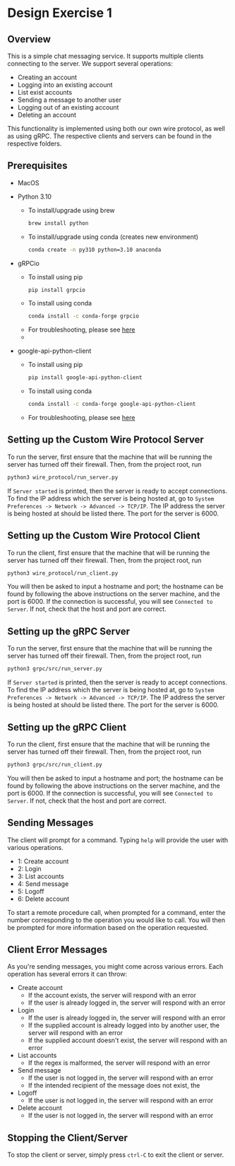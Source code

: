 # Design Exercise 1

## Overview
This is a simple chat messaging service. It supports multiple clients connecting to the server. We support several operations:
- Creating an account
- Logging into an existing account
- List exist accounts
- Sending a message to another user
- Logging out of an existing account
- Deleting an account

This functionality is implemented using both our own wire protocol, as well as using gRPC. The respective clients and servers can be found in the respective folders.

## Prerequisites
- MacOS
- Python 3.10
  - To install/upgrade using brew
    ```sh
    brew install python
    ```
  - To install/upgrade using conda (creates new environment)
    ```sh
    conda create -n py310 python=3.10 anaconda
    ```
    
- gRPCio
  - To install using pip
    ```sh
    pip install grpcio
    ```
  - To install using conda
    ```sh
    conda install -c conda-forge grpcio
    ```
  - For troubleshooting, please see [here](https://github.com/grpc/grpc)
  -
- google-api-python-client
  - To install using pip
    ```sh
    pip install google-api-python-client
    ```
  - To install using conda
    ```sh
    conda install -c conda-forge google-api-python-client
    ```
  - For troubleshooting, please see [here](https://github.com/googleapis/google-api-python-client)


## Setting up the Custom Wire Protocol Server
To run the server, first ensure that the machine that will be running the server has turned off their firewall. Then, from the project root, run 
```sh
python3 wire_protocol/run_server.py
```
If ```Server started``` is printed, then the server is ready to accept connections. To find the IP address which the server is being hosted at, go to 
```System Preferences -> Network -> Advanced -> TCP/IP```. The IP address the server is being hosted at should be listed there. The port for the server is 6000.

## Setting up the Custom Wire Protocol Client
To run the client, first ensure that the machine that will be running the server has turned off their firewall. Then, from the project root, run 
```sh
python3 wire_protocol/run_client.py
```
You will then be asked to input a hostname and port; the hostname can be found by following the above instructions on the server machine, and the port is 6000. If the connection is successful, you will see ```Connected to Server```. If not, check that the host and port are correct. 


## Setting up the gRPC Server
To run the server, first ensure that the machine that will be running the server has turned off their firewall. Then, from the project root, run 
```sh
python3 grpc/src/run_server.py
```
If ```Server started``` is printed, then the server is ready to accept connections. To find the IP address which the server is being hosted at, go to 
```System Preferences -> Network -> Advanced -> TCP/IP```. The IP address the server is being hosted at should be listed there. The port for the server is 6000.

## Setting up the gRPC Client
To run the client, first ensure that the machine that will be running the server has turned off their firewall. Then, from the project root, run 
```sh
python3 grpc/src/run_client.py
```
You will then be asked to input a hostname and port; the hostname can be found by following the above instructions on the server machine, and the port is 6000. If the connection is successful, you will see ```Connected to Server```. If not, check that the host and port are correct. 

## Sending Messages
The client will prompt for a command. Typing ```help``` will provide the user with various operations.
- 1: Create account 
- 2: Login 
- 3: List accounts 
- 4: Send message 
- 5: Logoff 
- 6: Delete account

To start a remote procedure call, when prompted for a command, enter the number corresponding to the operation you would like to call. You will then be prompted for more information based on the operation requested.

## Client Error Messages
As you're sending messages, you might come across various errors. Each operation has several errors it can throw:
- Create account
  - If the account exists, the server will respond with an error
  - If the user is already logged in, the server will respond with an error
- Login 
  - If the user is already logged in, the server will respond with an error
  - If the supplied account is already logged into by another user, the server will respond with an error
  - If the supplied account doesn't exist, the server will respond with an error
- List accounts 
  - If the regex is malformed, the server will respond with an error
- Send message 
  - If the user is not logged in, the server will respond with an error
  - If the intended recipient of the message does not exist, the 
- Logoff 
  - If the user is not logged in, the server will respond with an error
- Delete account
  - If the user is not logged in, the server will respond with an error

## Stopping the Client/Server
To stop the client or server, simply press ```ctrl-C``` to exit the client or server. 


